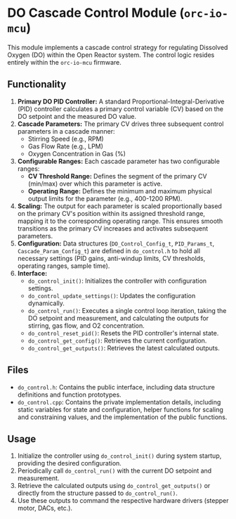 # DO Cascade Control Module (`orc-io-mcu`)

This module implements a cascade control strategy for regulating Dissolved Oxygen (DO) within the Open Reactor system. The control logic resides entirely within the `orc-io-mcu` firmware.

## Functionality

1.  **Primary DO PID Controller:** A standard Proportional-Integral-Derivative (PID) controller calculates a primary control variable (CV) based on the DO setpoint and the measured DO value.
2.  **Cascade Parameters:** The primary CV drives three subsequent control parameters in a cascade manner:
    *   Stirring Speed (e.g., RPM)
    *   Gas Flow Rate (e.g., LPM)
    *   Oxygen Concentration in Gas (%)
3.  **Configurable Ranges:** Each cascade parameter has two configurable ranges:
    *   **CV Threshold Range:** Defines the segment of the primary CV (min/max) over which this parameter is active.
    *   **Operating Range:** Defines the minimum and maximum physical output limits for the parameter (e.g., 400-1200 RPM).
4.  **Scaling:** The output for each parameter is scaled proportionally based on the primary CV's position within its assigned threshold range, mapping it to the corresponding operating range. This ensures smooth transitions as the primary CV increases and activates subsequent parameters.
5.  **Configuration:** Data structures (`DO_Control_Config_t`, `PID_Params_t`, `Cascade_Param_Config_t`) are defined in `do_control.h` to hold all necessary settings (PID gains, anti-windup limits, CV thresholds, operating ranges, sample time).
6.  **Interface:**
    *   `do_control_init()`: Initializes the controller with configuration settings.
    *   `do_control_update_settings()`: Updates the configuration dynamically.
    *   `do_control_run()`: Executes a single control loop iteration, taking the DO setpoint and measurement, and calculating the outputs for stirring, gas flow, and O2 concentration.
    *   `do_control_reset_pid()`: Resets the PID controller's internal state.
    *   `do_control_get_config()`: Retrieves the current configuration.
    *   `do_control_get_outputs()`: Retrieves the latest calculated outputs.

## Files

*   `do_control.h`: Contains the public interface, including data structure definitions and function prototypes.
*   `do_control.cpp`: Contains the private implementation details, including static variables for state and configuration, helper functions for scaling and constraining values, and the implementation of the public functions.

## Usage

1.  Initialize the controller using `do_control_init()` during system startup, providing the desired configuration.
2.  Periodically call `do_control_run()` with the current DO setpoint and measurement.
3.  Retrieve the calculated outputs using `do_control_get_outputs()` or directly from the structure passed to `do_control_run()`.
4.  Use these outputs to command the respective hardware drivers (stepper motor, DACs, etc.).
